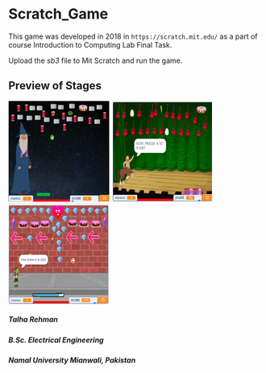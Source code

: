# Scratch_Game

This game was developed in 2018 in `https://scratch.mit.edu/` as a part of course Introduction to Computing Lab Final Task.

Upload the *sb3* file to Mit Scratch and run the game.

## Preview of Stages
<img src="./images/s1.png" width="200" height="200" />
<img src="./images/s2.png" width="200" height="200" />
<img src="./images/s3.png" width="200" height="200" />




##### Talha Rehman ###
##### B.Sc. Electrical Engineering ###
##### Namal University Mianwali, Pakistan ###
